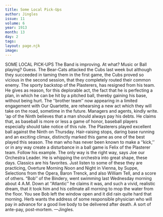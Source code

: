 ```yaml
---
title: Some Local Pick-Ups
author: Jingles
issue: 11
volume: 6
year: 1913
month: 13
day: 2
tags:
layout: page.njk
image:
---
```

SOME LOCAL PICK-UPS    The Band is improving. At what? Music or Ball playing? Guess. The Bear-Cats attacked the Cubs last week but although they succeeded in taming them in the first game, the Cubs proved so vicious in the second session, that they completely routed their common enemy. The sporty backstop of the Plasterers, has resigned from his team. He gives as reason, for this deplorable act, the fact that he is perfecting a plan, in which he can be hit by a pitched ball, thereby gaining his base, without being hurt. The ‘‘brother team’’ now appearing in a limited engagement with Our Quartette, are rehearsing a new act which they will take on the road, sometime in the future. Managers and agents, kindly write. ‘ap of the Ninth believes that a man should always pay his debts. He claims that, as baseball is more or less a game of honor, baseball players especially should take notice of this rule. The Plasterers played excellent ball against the Ninth on Thursday. Hair-raising stops, daring base running and an exciting climax, distinctly marked this game as one of the best played this season. The man who has never been known to make a ‘‘kick,’’ or in any way create a disturbance in a ball game is Felix of the Plasterer team. Follow his example. The only way is the right way, says Joe our Orchestra Leader. He is whipping the orchestra into great shape, these days. Classics are his favorites. Just listen to some of these they are practicing, Overture Morning Noon and Night in Vienna, by Suppe, Selections from the Opera, Baron Trenck, and also William Tell, and a score of others. “Bob’’ of the Bindery, went swimming last Wednesday morning about 4 A.M. Down at ‘‘Atlantic’’ he claims it was, and such a vivid, realistic dream, that it took him and his cellmate all morning to mop the water from the floor. You see Bob left the window open and it did rain quite hard that morning. Herb wants the address of some responsible physician who will pay in advance for a good live body to be delivered after death. A sort of ante-pay, post-mortem. —Jingles.      




